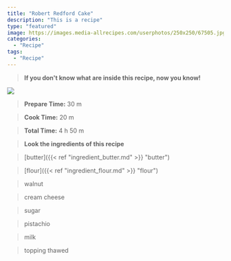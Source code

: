 ```yaml
---
title: "Robert Redford Cake"
description: "This is a recipe"
type: "featured"
image: https://images.media-allrecipes.com/userphotos/250x250/67505.jpg
categories: 
  - "Recipe"
tags: 
  - "Recipe"
---
```



>**If you don't know what are inside this recipe, now you know!**

![](../images/Recipes-Banner.jpg)
> **Prepare Time:** 30 m


> **Cook Time:** 20 m


> **Total Time:** 4 h 50 m

> **Look the ingredients of this recipe**

> [butter]({{< ref "ingredient_butter.md" >}} "butter")

> [flour]({{< ref "ingredient_flour.md" >}} "flour")

> walnut

> cream cheese

> sugar

> pistachio

> milk

> topping thawed

